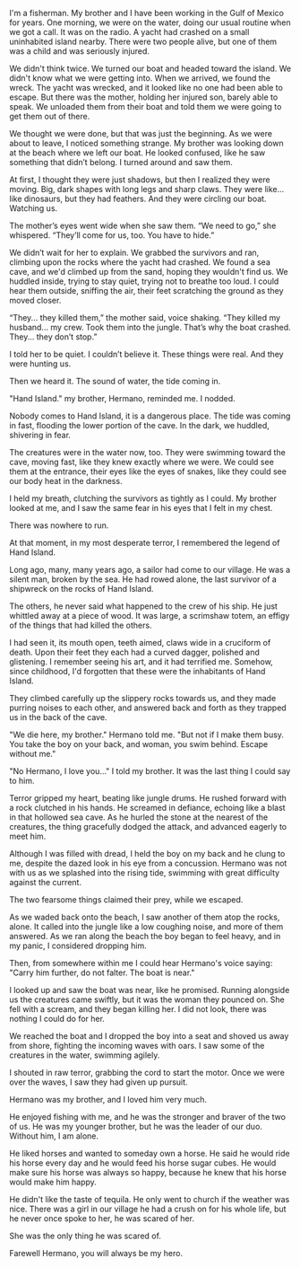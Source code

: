 I'm a fisherman. My brother and I have been working in the Gulf of Mexico for years. One morning, we were on the water, doing our usual routine when we got a call. It was on the radio. A yacht had crashed on a small uninhabited island nearby. There were two people alive, but one of them was a child and was seriously injured.

We didn't think twice. We turned our boat and headed toward the island. We didn't know what we were getting into. When we arrived, we found the wreck. The yacht was wrecked, and it looked like no one had been able to escape. But there was the mother, holding her injured son, barely able to speak. We unloaded them from their boat and told them we were going to get them out of there.

We thought we were done, but that was just the beginning. As we were about to leave, I noticed something strange. My brother was looking down at the beach where we left our boat. He looked confused, like he saw something that didn’t belong. I turned around and saw them.

At first, I thought they were just shadows, but then I realized they were moving. Big, dark shapes with long legs and sharp claws. They were like… like dinosaurs, but they had feathers. And they were circling our boat. Watching us.

The mother’s eyes went wide when she saw them. “We need to go,” she whispered. “They’ll come for us, too. You have to hide.”

We didn’t wait for her to explain. We grabbed the survivors and ran, climbing upon the rocks where the yacht had crashed. We found a sea cave, and we'd climbed up from the sand, hoping they wouldn't find us. We huddled inside, trying to stay quiet, trying not to breathe too loud. I could hear them outside, sniffing the air, their feet scratching the ground as they moved closer.

“They... they killed them,” the mother said, voice shaking. “They killed my husband... my crew. Took them into the jungle. That’s why the boat crashed. They... they don’t stop.”

I told her to be quiet. I couldn’t believe it. These things were real. And they were hunting us.

Then we heard it. The sound of water, the tide coming in.

"Hand Island." my brother, Hermano, reminded me. I nodded.

Nobody comes to Hand Island, it is a dangerous place. The tide was coming in fast, flooding the lower portion of the cave. In the dark, we huddled, shivering in fear.

The creatures were in the water now, too. They were swimming toward the cave, moving fast, like they knew exactly where we were. We could see them at the entrance, their eyes like the eyes of snakes, like they could see our body heat in the darkness.

I held my breath, clutching the survivors as tightly as I could. My brother looked at me, and I saw the same fear in his eyes that I felt in my chest.

There was nowhere to run.

At that moment, in my most desperate terror, I remembered the legend of Hand Island.

Long ago, many, many years ago, a sailor had come to our village. He was a silent man, broken by the sea. He had rowed alone, the last survivor of a shipwreck on the rocks of Hand Island.

The others, he never said what happened to the crew of his ship. He just whittled away at a piece of wood. It was large, a scrimshaw totem, an effigy of the things that had killed the others.

I had seen it, its mouth open, teeth aimed, claws wide in a cruciform of death. Upon their feet they each had a curved dagger, polished and glistening. I remember seeing his art, and it had terrified me. Somehow, since childhood, I'd forgotten that these were the inhabitants of Hand Island.

They climbed carefully up the slippery rocks towards us, and they made purring noises to each other, and answered back and forth as they trapped us in the back of the cave.

"We die here, my brother." Hermano told me. "But not if I make them busy. You take the boy on your back, and woman, you swim behind. Escape without me."

"No Hermano, I love you..." I told my brother. It was the last thing I could say to him.

Terror gripped my heart, beating like jungle drums. He rushed forward with a rock clutched in his hands. He screamed in defiance, echoing like a blast in that hollowed sea cave. As he hurled the stone at the nearest of the creatures, the thing gracefully dodged the attack, and advanced eagerly to meet him.

Although I was filled with dread, I held the boy on my back and he clung to me, despite the dazed look in his eye from a concussion. Hermano was not with us as we splashed into the rising tide, swimming with great difficulty against the current.

The two fearsome things claimed their prey, while we escaped.

As we waded back onto the beach, I saw another of them atop the rocks, alone. It called into the jungle like a low coughing noise, and more of them answered. As we ran along the beach the boy began to feel heavy, and in my panic, I considered dropping him.

Then, from somewhere within me I could hear Hermano's voice saying: "Carry him further, do not falter. The boat is near."

I looked up and saw the boat was near, like he promised. Running alongside us the creatures came swiftly, but it was the woman they pounced on. She fell with a scream, and they began killing her. I did not look, there was nothing I could do for her.

We reached the boat and I dropped the boy into a seat and shoved us away from shore, fighting the incoming waves with oars. I saw some of the creatures in the water, swimming agilely.

I shouted in raw terror, grabbing the cord to start the motor. Once we were over the waves, I saw they had given up pursuit.

Hermano was my brother, and I loved him very much.

He enjoyed fishing with me, and he was the stronger and braver of the two of us. He was my younger brother, but he was the leader of our duo. Without him, I am alone.

He liked horses and wanted to someday own a horse. He said he would ride his horse every day and he would feed his horse sugar cubes. He would make sure his horse was always so happy, because he knew that his horse would make him happy.

He didn't like the taste of tequila. He only went to church if the weather was nice. There was a girl in our village he had a crush on for his whole life, but he never once spoke to her, he was scared of her.

She was the only thing he was scared of.

Farewell Hermano, you will always be my hero.